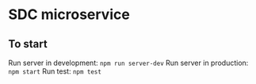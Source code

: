 # SDC microservice
## To start
Run server in development: `npm run server-dev`
Run server in production: `npm start`
Run test: `npm test`